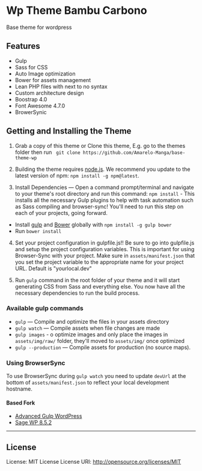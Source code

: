 # Wp Theme Bambu Carbono

Base theme for wordpress

Features
--------

- Gulp 
- Sass for CSS
- Auto Image optimization
- Bower for assets management
- Lean PHP files with next to no syntax
- Custom architecture design
- Boostrap 4.0
- Font Awesome 4.7.0
- BrowerSynic

Getting and Installing the Theme
--------

1. Grab a copy of this theme or Clone this theme, E.g. go to the themes folder then run ` git clone https://github.com/Amarelo-Manga/base-theme-wp`

2. Building the theme requires [node.js](http://nodejs.org/download/). We recommend you update to the latest version of npm: `npm install -g npm@latest`.

3. Install Dependencies — Open a command prompt/terminal and navigate to your theme's root directory and run this command: `npm install` - This installs all the necessary Gulp plugins to help with task automation such as Sass compiling and browser-sync! You'll need to run this step on each of your projects, going forward.

* Install [gulp](http://gulpjs.com) and [Bower](http://bower.io/) globally with `npm install -g gulp bower`
* Run `bower install`

4. Set your project configuration in gulpfile.js!! Be sure to go into gulpfile.js and setup the project configuration variables. This is important for using Browser-Sync with your project. Make sure in `assets/manifest.json` that you set the project variable to the appropriate name for your project URL. Default is "yourlocal.dev"

5. Run `gulp` command in the root folder of your theme and it will start generating CSS from Sass and everything else.
You now have all the necessary dependencies to run the build process.

### Available gulp commands

* `gulp` — Compile and optimize the files in your assets directory
* `gulp watch` — Compile assets when file changes are made
* `gulp images` - o optimize images and only place the images in `assets/img/raw/` folder, they'll moved to `assets/img/` once optimized
* `gulp --production` — Compile assets for production (no source maps).

### Using BrowserSync

To use BrowserSync during `gulp watch` you need to update `devUrl` at the bottom of `assets/manifest.json` to reflect your local development hostname.

#### Based Fork
* [Advanced Gulp WordPress](https://ahmadawais.com/my-advanced-gulp-workflow-for-wordpress-themes/)
* [Sage WP 8.5.2](https://github.com/roots/sage)
--------

License
--------
License:            MIT License
License URI:        http://opensource.org/licenses/MIT



